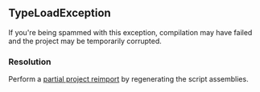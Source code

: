 ## TypeLoadException

If you're being spammed with this exception, compilation may have failed and the project may be temporarily corrupted.

### Resolution

Perform a [partial project reimport](../../Scripts/Loading%20Issues/Project%20Reimport.md) by regenerating the script assemblies.
